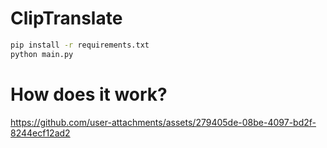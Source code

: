# ClipTranslate
 
```bash
pip install -r requirements.txt
python main.py
```

# How does it work?

https://github.com/user-attachments/assets/279405de-08be-4097-bd2f-8244ecf12ad2

